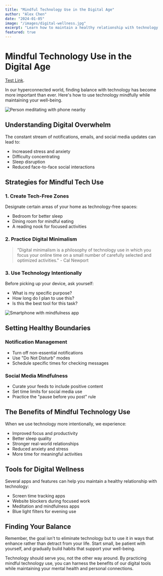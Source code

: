 ```yaml
---
title: "Mindful Technology Use in the Digital Age"
author: "Alex Chen"
date: "2024-01-05"
image: "/images/digital-wellness.jpg"
excerpt: "Learn how to maintain a healthy relationship with technology while staying connected in our digital world."
featured: true
---
```


# Mindful Technology Use in the Digital Age

[Test Link](https://www.google.com).

In our hyperconnected world, finding balance with technology has become more important than ever. Here's how to use technology mindfully while maintaining your well-being.

![Person meditating with phone nearby](/images/digital-meditation.jpg)

## Understanding Digital Overwhelm

The constant stream of notifications, emails, and social media updates can lead to:
- Increased stress and anxiety
- Difficulty concentrating
- Sleep disruption
- Reduced face-to-face social interactions

## Strategies for Mindful Tech Use

### 1. Create Tech-Free Zones

Designate certain areas of your home as technology-free spaces:
- Bedroom for better sleep
- Dining room for mindful eating
- A reading nook for focused activities

### 2. Practice Digital Minimalism

> "Digital minimalism is a philosophy of technology use in which you focus your online time on a small number of carefully selected and optimized activities." - Cal Newport

### 3. Use Technology Intentionally

Before picking up your device, ask yourself:
- What is my specific purpose?
- How long do I plan to use this?
- Is this the best tool for this task?

![Smartphone with mindfulness app](/images/mindfulness-app.jpg)

## Setting Healthy Boundaries

### Notification Management
- Turn off non-essential notifications
- Use "Do Not Disturb" modes
- Schedule specific times for checking messages

### Social Media Mindfulness
- Curate your feeds to include positive content
- Set time limits for social media use
- Practice the "pause before you post" rule

## The Benefits of Mindful Technology Use

When we use technology more intentionally, we experience:
- Improved focus and productivity
- Better sleep quality
- Stronger real-world relationships
- Reduced anxiety and stress
- More time for meaningful activities

## Tools for Digital Wellness

Several apps and features can help you maintain a healthy relationship with technology:
- Screen time tracking apps
- Website blockers during focused work
- Meditation and mindfulness apps
- Blue light filters for evening use

## Finding Your Balance

Remember, the goal isn't to eliminate technology but to use it in ways that enhance rather than detract from your life. Start small, be patient with yourself, and gradually build habits that support your well-being.

Technology should serve you, not the other way around. By practicing mindful technology use, you can harness the benefits of our digital tools while maintaining your mental health and personal connections.
